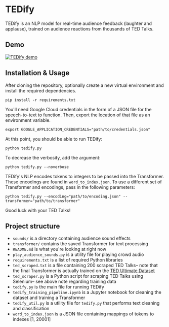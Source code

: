 # TEDify

TEDify is an NLP model for real-time audience feedback (laughter and applause), trained on audience reactions from thousands of TED Talks.

## Demo

[![TEDify demo](http://img.youtube.com/vi/VbxxvNJfpQY/0.jpg)](https://www.youtube.com/watch?v=VbxxvNJfpQY "TEDify demo")

## Installation & Usage

After cloning the repository, optionally create a new virtual environment and install the required dependencies.
```
pip install -r requirements.txt
```
You'll need Google Cloud credentials in the form of a JSON file for the speech-to-text to function. Then, export the location of that file as an environment variable.
```
export GOOGLE_APPLICATION_CREDENTIALS="path/to/credentials.json"
```
At this point, you should be able to run TEDify:
```
python tedify.py
```
To decrease the verbosity, add the argument:
```
python tedify.py --noverbose
```
TEDify's NLP encodes tokens to integers to be passed into the Transformer. These encodings are found in `word_to_index.json`. To use a different set of Transformer and encodings, pass in the following parameters:
```
python tedify.py --encoding="path/to/encoding.json" --transformer="path/to/transformer"
```
Good luck with your TED Talks!

## Project structure

* `sounds/` is a directory containing audience sound effects
* `transformer/` contains the saved Transformer for text processing
* `README.md` is what you're looking at right now
* `play_audience_sounds.py` is a utility file for playing crowd audio
* `requirements.txt` is a list of required Python libraries
* `ted_scraped.txt` is a file containing 200 scraped TED Talks– note that the final Transformer is actually trained on the [TED Ultimate Dataset](https://www.kaggle.com/miguelcorraljr/ted-ultimate-dataset)
* `ted_scraper.py` is a Python script for scraping TED Talks using Selenium– see above note regarding training data
* `tedify.py` is the main file for running TEDify
* `tedify_training_pipeline.ipynb` is a Jupyter notebook for cleaning the dataset and training a Transformer
* `tedify_util.py` is a utility file for `tedify.py` that performs text cleaning and classification
* `word_to_index.json` is a JSON file containing mappings of tokens to indexes [1, 20001]
